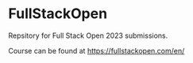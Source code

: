 # FullStackOpen

Repsitory for Full Stack Open 2023 submissions. 

Course can be found at https://fullstackopen.com/en/
